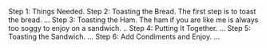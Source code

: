 Step 1: Things Needed. 
Step 2: Toasting the Bread. The first step is to toast the bread. ...
Step 3: Toasting the Ham. The ham if you are like me is always too soggy to enjoy on a sandwich. ..
Step 4: Putting It Together. ...
Step 5: Toasting the Sandwich. ...
Step 6: Add Condiments and Enjoy. ...
